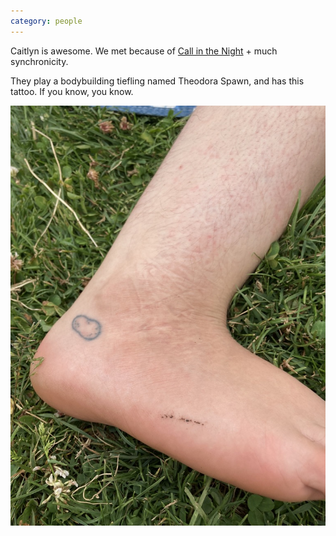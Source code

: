 ```yaml
---
category: people
---
```

Caitlyn is awesome. We met because of [Call in the Night](https://www.digitaltrends.com/social-media/wake-up-a-3-a-m-phone-call-is-your-ticket-into-this-nocturnal-social-network/) + much synchronicity.

They play a bodybuilding tiefling named Theodora Spawn, and has this tattoo. If you know, you know.

![A foot with a potato tattoo on the ankle, as a reference to Sideways Stories from Wayside School.](/assets/notes/caitlyn-potato-foot.jpeg)

